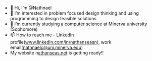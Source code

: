 - 👋 Hi, I’m @Nathnael
- 👀 I’m interested in problem focused design thinking and using programming to design feasible solutions
- 🌱 I’m currently studying a computer science at Minerva university (Sophomore)
- 📫 How to reach me - LinkedIn profile(www.linkedin.com/in/nathanseasn), work email(nathnaelc@uni.minerva.edu)
- My website n[athanseas.net](nathanseas.net) is getting ready!!
<!---
Nathnaelc/Nathnaelc is a ✨ special ✨ repository because its `README.md` (this file) appears on your GitHub profile.
You can click the Preview link to take a look at your changes.
--->
